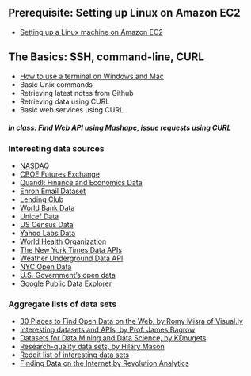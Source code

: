 ## Prerequisite: Setting up Linux on Amazon EC2

* [Setting up a Linux machine on Amazon EC2](https://docs.google.com/document/d/1A5Y53eqBRRlrVMV-yLrpA9-3xZ3jQmv9i6qhOU5gn44/edit)

## The Basics: SSH, command-line, CURL

* [How to use a terminal on Windows and Mac](https://docs.google.com/document/d/1bn0GdEK5vvzbxkpOyRW1Zy0WkRuhIz6PkbQPaE7uUyo/edit)
* Basic Unix commands
* Retrieving latest notes from Github
* Retrieving data using CURL
* Basic web services using CURL

##### In class: Find Web API using Mashape, issue requests using CURL

### Interesting data sources
* [NASDAQ](https://data.nasdaq.com/)
* [CBOE Futures Exchange](http://cfe.cboe.com/Data/)
* [Quandl: Finance and Economics Data](http://www.quandl.com/)
* [Enron Email Dataset](http://www.cs.cmu.edu/~enron/)
* [Lending Club](https://www.lendingclub.com/info/download-data.action)
* [World Bank Data](http://data.worldbank.org/)
* [Unicef Data](http://www.unicef.org/sowc09/statistics/tables.php)
* [US Census Data](http://www.census.gov/data.html)
* [Yahoo Labs Data](http://webscope.sandbox.yahoo.com/catalog.php)
* [World Health Organization](http://www.who.int/research/en/)
* [The New York Times Data APIs](http://developer.nytimes.com/docs)
* [Weather Underground Data API](http://www.wunderground.com/weather/api/?MR=1)
* [NYC Open Data](https://data.cityofnewyork.us/)
* [U.S. Government’s open data](https://www.data.gov/)
* [Google Public Data Explorer](http://www.google.com/publicdata/directory)


### Aggregate lists of data sets
* [30 Places to Find Open Data on the Web, by Romy Misra of Visual.ly](http://blog.visual.ly/data-sources/)
* [Interesting datasets and APIs, by Prof. James Bagrow](http://bagrow.com/dsv/datasets.html)
* [Datasets for Data Mining and Data Science, by KDnugets](http://www.kdnuggets.com/datasets/index.html)
* [Research-quality data sets, by Hilary Mason](http://bitly.com/bundles/hmason/1)
* [Reddit list of interesting data sets](http://www.reddit.com/r/datasets/)
* [Finding Data on the Internet by Revolution Analytics](http://www.inside-r.org/howto/finding-data-internet)
